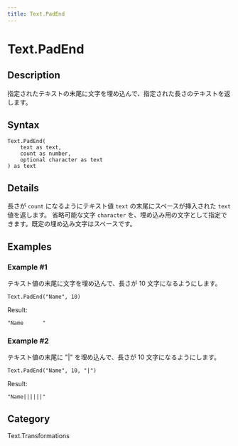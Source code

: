 ```yaml
---
title: Text.PadEnd
---
```


# Text.PadEnd


## Description

指定されたテキストの末尾に文字を埋め込んで、指定された長さのテキストを返します。


## Syntax

```powerquery
Text.PadEnd(
    text as text,
    count as number,
    optional character as text
) as text
```


## Details

長さが <code>count</code> になるようにテキスト値 <code>text</code> の末尾にスペースが挿入された <code>text</code> 値を返します。    省略可能な文字 <code>character</code> を、埋め込み用の文字として指定できます。既定の埋め込み文字はスペースです。


## Examples

### Example #1 
テキスト値の末尾に文字を埋め込んで、長さが 10 文字になるようにします。
```powerquery
Text.PadEnd("Name", 10)
```

Result: 
```powerquery
"Name      "
```


### Example #2 
テキスト値の末尾に &#34;|&#34; を埋め込んで、長さが 10 文字になるようにします。
```powerquery
Text.PadEnd("Name", 10, "|")
```

Result: 
```powerquery
"Name||||||"
```




## Category
Text.Transformations
